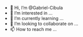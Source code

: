 - 👋 Hi, I’m @Gabriel-Cibula
- 👀 I’m interested in ...
- 🌱 I’m currently learning ...
- 💞️ I’m looking to collaborate on ...
- 📫 How to reach me ...

<!---
Gabriel-Cibula/Gabriel-Cibula is a ✨ special ✨ repository because its `README.md` (this file) appears on your GitHub profile.
You can click the Preview link to take a look at your changes.
--->

